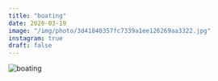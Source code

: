 ```yaml
---
title: "boating"
date: 2020-03-19
image: "/img/photo/3d41840357fc7339a1ee126269aa3322.jpg"
instagram: true
draft: false
---
```


![boating](/img/photo/3d41840357fc7339a1ee126269aa3322.jpg)

